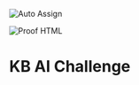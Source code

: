![Auto Assign](https://github.com/KB-AI-Challenge-Fraud-Detection/demo-repository/actions/workflows/auto-assign.yml/badge.svg)

![Proof HTML](https://github.com/KB-AI-Challenge-Fraud-Detection/demo-repository/actions/workflows/proof-html.yml/badge.svg)

# KB AI Challenge
